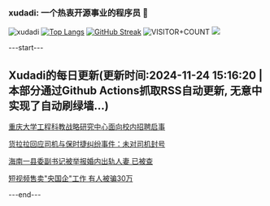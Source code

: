 ### xudadi: 一个热衷开源事业的程序员 👋

![xudadi](https://github-readme-stats-git-masterorgs-github-readme-stats-team.vercel.app/api?username=xudadi)
[![Top Langs](https://github-readme-stats.vercel.app/api/top-langs/?username=xudadi)](https://github.com/anuraghazra/github-readme-stats)
[![GitHub Streak](https://streak-stats.demolab.com?user=xudadi&locale=zh_Hans)](https://git.io/streak-stats)
![VISITOR+COUNT](https://komarev.com/ghpvc/?username=xudadi&label=VISITOR+COUNT)
![](https://raw.githubusercontent.com/xudadi/xudadi/main/assets/github-contribution-grid-snake.svg)


---start---

## Xudadi的每日更新(更新时间:2024-11-24 15:16:20 | 本部分通过Github Actions抓取RSS自动更新, 无意中实现了自动刷绿墙...)

[重庆大学工程科教战略研究中心面向校内招聘启事](https://www.gongkaoleida.com/article/2204866)

[货拉拉回应司机与保时捷纠纷事件：未对司机封号](https://m.163.com/news/article/JHOKJC60053469LG.html)

[海南一县委副书记被举报婚内出轨人妻 已被查](https://m.163.com/news/article/JHOJBJF00001899O.html)

[短视频售卖"央国企"工作 有人被骗30万](https://m.163.com/news/article/JHMUI6LK0512B07B.html)

---end---
